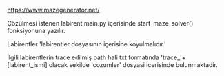 https://www.mazegenerator.net/

Çözülmesi istenen labirent main.py içerisinde start_maze_solver() fonksiyonuna yazılır.

Labirentler 'labirentler dosyasının içerisine koyulmalıdır.'

İlgili labirentlerin trace edilmiş path hali txt formatında 'trace_'+[labirent_ismi] olacak sekilde 'cozumler' dosyasi icerisinde bulunmaktadir.
